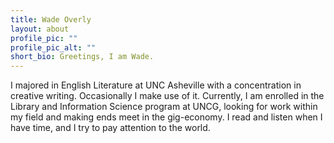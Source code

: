 ```yaml
---
title: Wade Overly
layout: about
profile_pic: ""
profile_pic_alt: ""
short_bio: Greetings, I am Wade.
---
```


I majored in English Literature at UNC Asheville with a concentration in creative writing. Occasionally I make use of it. Currently, I am enrolled in the Library and Information Science program at UNCG, looking for work within my field and making ends meet in the gig-economy. I read and listen when I have time, and I try to pay attention to the world.  
